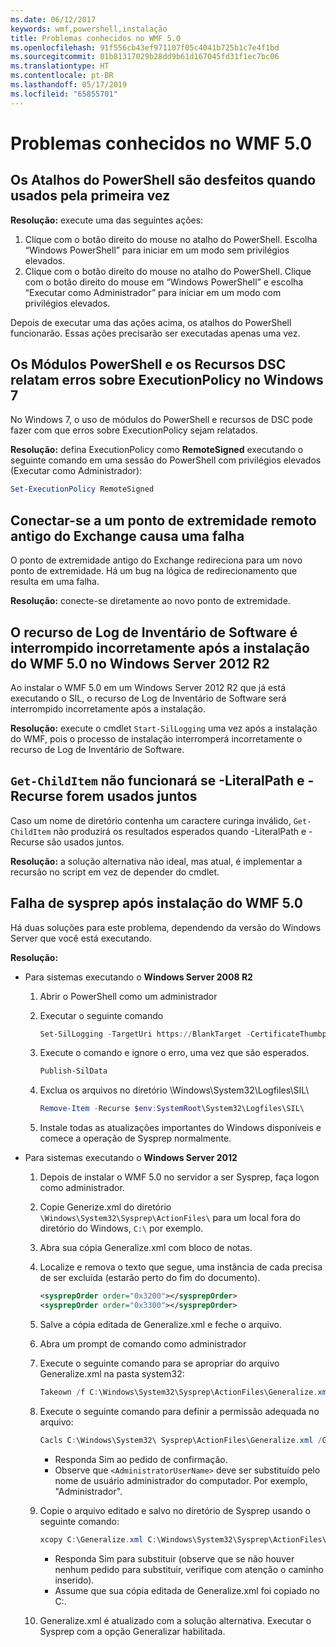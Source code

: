 ```yaml
---
ms.date: 06/12/2017
keywords: wmf,powershell,instalação
title: Problemas conhecidos no WMF 5.0
ms.openlocfilehash: 91f556cb43ef971107f05c4041b725b1c7e4f1bd
ms.sourcegitcommit: 01b81317029b28dd9b61d167045fd31f1ec7bc06
ms.translationtype: HT
ms.contentlocale: pt-BR
ms.lasthandoff: 05/17/2019
ms.locfileid: "65855701"
---
```

# <a name="known-issues-in-wmf-50"></a>Problemas conhecidos no WMF 5.0

## <a name="powershell-shortcuts-are-broken-when-used-for-the-first-time"></a>Os Atalhos do PowerShell são desfeitos quando usados pela primeira vez

**Resolução:** execute uma das seguintes ações:

1. Clique com o botão direito do mouse no atalho do PowerShell. Escolha “Windows PowerShell” para iniciar em um modo sem privilégios elevados.
2. Clique com o botão direito do mouse no atalho do PowerShell. Clique com o botão direito do mouse em “Windows PowerShell” e escolha “Executar como Administrador” para iniciar em um modo com privilégios elevados.

Depois de executar uma das ações acima, os atalhos do PowerShell funcionarão. Essas ações precisarão ser executadas apenas uma vez.

## <a name="powershell-modules-and-dsc-resources-report-errors-about-executionpolicy-on-windows-7"></a>Os Módulos PowerShell e os Recursos DSC relatam erros sobre ExecutionPolicy no Windows 7

No Windows 7, o uso de módulos do PowerShell e recursos de DSC pode fazer com que erros sobre ExecutionPolicy sejam relatados.

**Resolução:** defina ExecutionPolicy como **RemoteSigned** executando o seguinte comando em uma sessão do PowerShell com privilégios elevados (Executar como Administrador):

```powershell
Set-ExecutionPolicy RemoteSigned
```

## <a name="connecting-to-an-old-remote-exchange-endpoint-causes-a-crash"></a>Conectar-se a um ponto de extremidade remoto antigo do Exchange causa uma falha

O ponto de extremidade antigo do Exchange redireciona para um novo ponto de extremidade. Há um bug na lógica de redirecionamento que resulta em uma falha.

**Resolução:** conecte-se diretamente ao novo ponto de extremidade.

## <a name="software-inventory-logging-feature-is-erroneously-stopped-after-wmf-50-installation-on-windows-server-2012-r2"></a>O recurso de Log de Inventário de Software é interrompido incorretamente após a instalação do WMF 5.0 no Windows Server 2012 R2

Ao instalar o WMF 5.0 em um Windows Server 2012 R2 que já está executando o SIL, o recurso de Log de Inventário de Software será interrompido incorretamente após a instalação.

**Resolução:** execute o cmdlet `Start-SilLogging` uma vez após a instalação do WMF, pois o processo de instalação interromperá incorretamente o recurso de Log de Inventário de Software.

## <a name="get-childitem-does-not-work-if--literalpath-and--recurse-are-used-together"></a>`Get-ChildItem` não funcionará se -LiteralPath e -Recurse forem usados juntos

Caso um nome de diretório contenha um caractere curinga inválido, `Get-ChildItem` não produzirá os resultados esperados quando -LiteralPath e -Recurse são usados juntos.

**Resolução:** a solução alternativa não ideal, mas atual, é implementar a recursão no script em vez de depender do cmdlet.

## <a name="sysprep-fails-after-wmf-50-installation"></a>Falha de sysprep após instalação do WMF 5.0

Há duas soluções para este problema, dependendo da versão do Windows Server que você está executando.

**Resolução:**

- Para sistemas executando o **Windows Server 2008 R2**
  1. Abrir o PowerShell como um administrador
  2. Executar o seguinte comando

     ```powershell
     Set-SilLogging -TargetUri https://BlankTarget -CertificateThumbprint 0123456789
     ```

  3. Execute o comando e ignore o erro, uma vez que são esperados.

     ```powershell
     Publish-SilData
     ```

  4. Exclua os arquivos no diretório \Windows\System32\Logfiles\SIL\

     ```powershell
     Remove-Item -Recurse $env:SystemRoot\System32\Logfiles\SIL\
     ```

  5. Instale todas as atualizações importantes do Windows disponíveis e comece a operação de Sysprep normalmente.

- Para sistemas executando o **Windows Server 2012**
  1. Depois de instalar o WMF 5.0 no servidor a ser Sysprep, faça logon como administrador.
  2. Copie Generize.xml do diretório `\Windows\System32\Sysprep\ActionFiles\` para um local fora do diretório do Windows, `C:\` por exemplo.
  3. Abra sua cópia Generalize.xml com bloco de notas.
  4. Localize e remova o texto que segue, uma instância de cada precisa de ser excluída (estarão perto do fim do documento).

     ```xml
     <sysprepOrder order="0x3200"></sysprepOrder>
     <sysprepOrder order="0x3300"></sysprepOrder>
     ```

  5. Salve a cópia editada de Generalize.xml e feche o arquivo.
  6. Abra um prompt de comando como administrador
  7. Execute o seguinte comando para se apropriar do arquivo Generalize.xml na pasta system32:

     ```powershell
     Takeown /f C:\Windows\System32\Sysprep\ActionFiles\Generalize.xml
     ```

  8. Execute o seguinte comando para definir a permissão adequada no arquivo:

     ```powershell
     Cacls C:\Windows\System32\ Sysprep\ActionFiles\Generalize.xml /G `<AdministratorUserName>`:F
     ```

     - Responda Sim ao pedido de confirmação.
     - Observe que `<AdministratorUserName>` deve ser substituído pelo nome de usuário administrador do computador. Por exemplo, "Administrador".

  9. Copie o arquivo editado e salvo no diretório de Sysprep usando o seguinte comando:

     ```powershell
     xcopy C:\Generalize.xml C:\Windows\System32\Sysprep\ActionFiles\Generalize.xml
     ```

     - Responda Sim para substituir (observe que se não houver nenhum pedido para substituir, verifique com atenção o caminho inserido).
     - Assume que sua cópia editada de Generalize.xml foi copiado no C:\.

  10. Generalize.xml é atualizado com a solução alternativa. Executar o Sysprep com a opção Generalizar habilitada.
